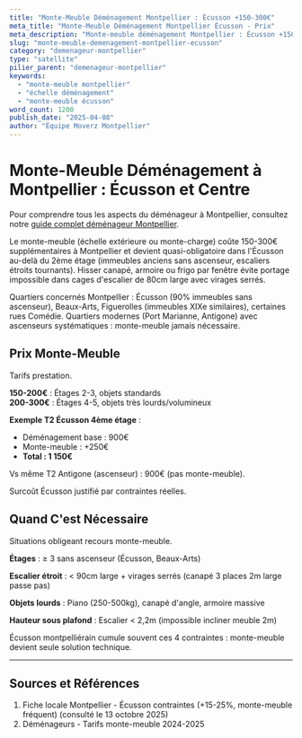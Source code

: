 ```yaml
---
title: "Monte-Meuble Déménagement Montpellier : Écusson +150-300€"
meta_title: "Monte-Meuble Déménagement Montpellier Écusson - Prix"
meta_description: "Monte-meuble déménagement Montpellier : Écusson +150-300€, étages sans ascenseur, obligatoire centre. Quand nécessaire."
slug: "monte-meuble-demenagement-montpellier-ecusson"
category: "demenageur-montpellier"
type: "satellite"
pilier_parent: "demenageur-montpellier"
keywords:
  - "monte-meuble montpellier"
  - "échelle déménagement"
  - "monte-meuble écusson"
word_count: 1200
publish_date: "2025-04-08"
author: "Équipe Moverz Montpellier"
---
```


# Monte-Meuble Déménagement à Montpellier : Écusson et Centre


Pour comprendre tous les aspects du déménageur à Montpellier, consultez notre [guide complet déménageur Montpellier](/blog/demenageur-montpellier/demenageur-montpellier).


Le monte-meuble (échelle extérieure ou monte-charge) coûte 150-300€ supplémentaires à Montpellier et devient quasi-obligatoire dans l'Écusson au-delà du 2ème étage (immeubles anciens sans ascenseur, escaliers étroits tournants). Hisser canapé, armoire ou frigo par fenêtre évite portage impossible dans cages d'escalier de 80cm large avec virages serrés.

Quartiers concernés Montpellier : Écusson (90% immeubles sans ascenseur), Beaux-Arts, Figuerolles (immeubles XIXe similaires), certaines rues Comédie. Quartiers modernes (Port Marianne, Antigone) avec ascenseurs systématiques : monte-meuble jamais nécessaire.

## Prix Monte-Meuble

Tarifs prestation.

**150-200€** : Étages 2-3, objets standards  
**200-300€** : Étages 4-5, objets très lourds/volumineux

**Exemple T2 Écusson 4ème étage** :
- Déménagement base : 900€
- Monte-meuble : +250€
- **Total : 1 150€**

Vs même T2 Antigone (ascenseur) : 900€ (pas monte-meuble).

Surcoût Écusson justifié par contraintes réelles.

## Quand C'est Nécessaire

Situations obligeant recours monte-meuble.

**Étages** : ≥ 3 sans ascenseur (Écusson, Beaux-Arts)

**Escalier étroit** : < 90cm large + virages serrés (canapé 3 places 2m large passe pas)

**Objets lourds** : Piano (250-500kg), canapé d'angle, armoire massive

**Hauteur sous plafond** : Escalier < 2,2m (impossible incliner meuble 2m)

Écusson montpelliérain cumule souvent ces 4 contraintes : monte-meuble devient seule solution technique.

---

## Sources et Références

1. Fiche locale Montpellier - Écusson contraintes (+15-25%, monte-meuble fréquent) (consulté le 13 octobre 2025)
2. Déménageurs - Tarifs monte-meuble 2024-2025

